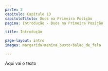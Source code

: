 ```yaml
---
parte: 2
capitulo: Capítulo 13
capituloTitulo: Duos na Primeira Posição
pagina: Introdução - Duos na Primeira Posição

title: Introdução

page-layout: intro
images: margarida+menina_busto+balao_de_fala

---
```


Aqui vai o texto
